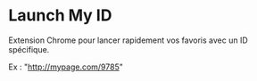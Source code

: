 # Launch My ID

Extension Chrome pour lancer rapidement vos favoris avec un ID spécifique.

Ex : "http://mypage.com/9785"
